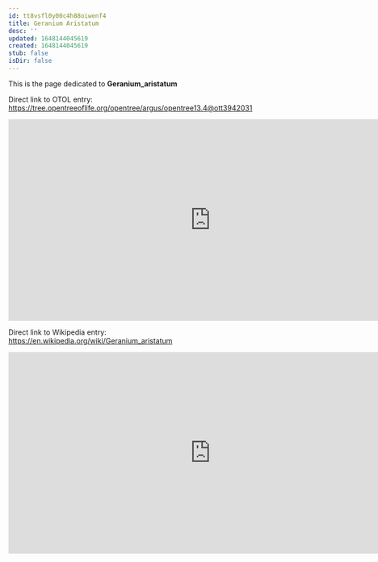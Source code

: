 ```yaml
---
id: tt8vsfl0y00c4h88oiwenf4
title: Geranium Aristatum
desc: ''
updated: 1648144045619
created: 1648144045619
stub: false
isDir: false
---
```

This is the page dedicated to **Geranium_aristatum**


Direct link to OTOL entry: https://tree.opentreeoflife.org/opentree/argus/opentree13.4@ott3942031



<html>
    <body>
    <iframe src="https://tree.opentreeoflife.org/opentree/argus/opentree13.4@ott3942031"
    width="800" height="400" frameborder="0" allowfullscreen> </iframe>
    </body>
</html>
    


Direct link to Wikipedia entry: https://en.wikipedia.org/wiki/Geranium_aristatum



<html>
    <body>
    <iframe src="https://en.wikipedia.org/wiki/Geranium_aristatum"
    width="800" height="400" frameborder="0" allowfullscreen> </iframe>
    </body>
</html>
    
